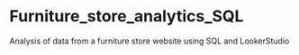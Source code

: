 # Furniture_store_analytics_SQL
Analysis of data from a furniture store website using SQL and LookerStudio
